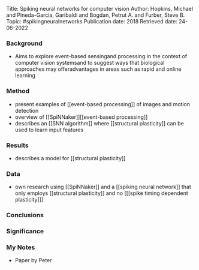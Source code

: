 Title: Spiking neural networks for computer vision
Author: Hopkins, Michael and Pineda-Garcia, Garibaldi and Bogdan, Petrut A. and Furber, Steve B.
Topic: #spikingneuralnetworks 
Publication date: 2018
Retrieved date: 24-06-2022 

### Background
- Aims to explore event-based sensingand processing in the context of computer vision systemsand to suggest ways that biological approaches may offeradvantages in areas such as rapid and online learning

### Method
- present examples of [[event-based processing]] of images and motion detection 
- overview of [[SpiNNaker]][[event-based processing]] 
- describes an [[SNN algorithm]] where [[structural plasticity]] can be used to learn input features

### Results
- describes a model for [[structural plasticity]]

### Data 
- own research using [[SpiNNaker]] and a [[spiking neural network]] that only employs [[structural plasticity]] and no [[[spike timing dependent plasticity]]]

### Conclusions
### Significance
### My Notes
- Paper by Peter
